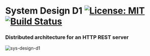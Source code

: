 # System Design D1 [![License: MIT](https://img.shields.io/badge/License-MIT-blue.svg)](https://opensource.org/licenses/MIT) [![Build Status](https://travis-ci.com/shlomnissan/cpprest.svg?token=GH5sGKmy5qUge3L2ogfM&branch=master)](https://travis-ci.com/shlomnissan/cpprest)
### Distributed architecture for an HTTP REST server

![sys-design-d1](https://user-images.githubusercontent.com/3165988/76173145-e890aa80-6159-11ea-9029-db0f060c6cb8.png)
